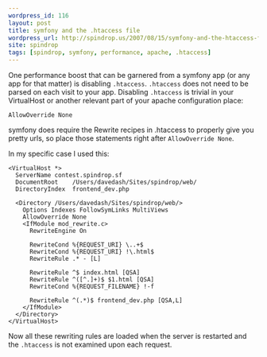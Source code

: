 ```yaml
---
wordpress_id: 116
layout: post
title: symfony and the .htaccess file
wordpress_url: http://spindrop.us/2007/08/15/symfony-and-the-htaccess-file/
site: spindrop
tags: [spindrop, symfony, performance, apache, .htaccess]
---
```


One performance boost that can be garnered from a symfony app (or any app for
that matter) is disabling `.htaccess`.  `.htaccess` does not need to be parsed
on each visit to your app.  Disabling `.htaccess` is trivial in your
VirtualHost or another relevant part of your apache configuration place:

	AllowOverride None

symfony does require the Rewrite recipes in .htaccess to properly give you
pretty urls, so place those statements right after `AllowOverride None`.

In my specific case I used this:

	<VirtualHost *>
	  ServerName contest.spindrop.sf
	  DocumentRoot    /Users/davedash/Sites/spindrop/web/
	  DirectoryIndex  frontend_dev.php

	  <Directory /Users/davedash/Sites/spindrop/web/>
	    Options Indexes FollowSymLinks MultiViews
	    AllowOverride None
	    <IfModule mod_rewrite.c>
	      RewriteEngine On

	      RewriteCond %{REQUEST_URI} \..+$
	      RewriteCond %{REQUEST_URI} !\.html$
	      RewriteRule .* - [L]

	      RewriteRule ^$ index.html [QSA]
	      RewriteRule ^([^.]+)$ $1.html [QSA]
	      RewriteCond %{REQUEST_FILENAME} !-f

	      RewriteRule ^(.*)$ frontend_dev.php [QSA,L]
	    </IfModule>
	  </Directory>
	</VirtualHost>

Now all these rewriting rules are loaded when the server is restarted and the
`.htaccess` is not examined upon each request.

